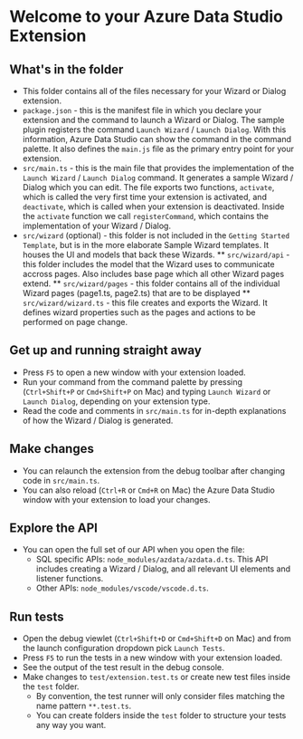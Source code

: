 # Welcome to your Azure Data Studio Extension

## What's in the folder
* This folder contains all of the files necessary for your Wizard or Dialog extension.
* `package.json` - this is the manifest file in which you declare your extension and the command to launch a Wizard or Dialog.
The sample plugin registers the command `Launch Wizard` / `Launch Dialog`. With this information, Azure Data Studio can show the command in the command palette. It also defines the `main.js` file as the primary entry point for your extension.
* `src/main.ts` - this is the main file that provides the implementation of the `Launch Wizard` / `Launch Dialog` command. It generates a sample Wizard / Dialog which you can edit.
The file exports two functions, `activate`, which is called the very first time your extension is
activated, and `deactivate`, which is called when your extension is deactivated. Inside the `activate` function we call `registerCommand`, which contains the implementation of your Wizard / Dialog.
* `src/wizard` (optional) - this folder is not included in the `Getting Started Template`, but is in the more elaborate Sample Wizard templates. It houses the UI and models that back these Wizards.
  ** `src/wizard/api` - this folder includes the model that the Wizard uses to communicate accross pages. Also includes base page which all other Wizard pages extend.
  ** `src/wizard/pages` - this folder contains all of the individual Wizard pages (page1.ts, page2.ts) that are to be displayed
  ** `src/wizard/wizard.ts` - this file creates and exports the Wizard. It defines wizard properties such as the pages and actions to be performed on page change.

## Get up and running straight away
* Press `F5` to open a new window with your extension loaded.
* Run your command from the command palette by pressing (`Ctrl+Shift+P` or `Cmd+Shift+P` on Mac) and typing `Launch Wizard` or `Launch Dialog`, depending on your extension type.
* Read the code and comments in `src/main.ts` for in-depth explanations of how the Wizard / Dialog is generated.

## Make changes
* You can relaunch the extension from the debug toolbar after changing code in `src/main.ts`.
* You can also reload (`Ctrl+R` or `Cmd+R` on Mac) the Azure Data Studio window with your extension to load your changes.

## Explore the API
* You can open the full set of our API when you open the file:
  * SQL specific APIs: `node_modules/azdata/azdata.d.ts`. This API includes creating a Wizard / Dialog, and all relevant UI elements and listener functions.
  * Other APIs: `node_modules/vscode/vscode.d.ts`.

## Run tests
* Open the debug viewlet (`Ctrl+Shift+D` or `Cmd+Shift+D` on Mac) and from the launch configuration dropdown pick `Launch Tests`.
* Press `F5` to run the tests in a new window with your extension loaded.
* See the output of the test result in the debug console.
* Make changes to `test/extension.test.ts` or create new test files inside the `test` folder.
    * By convention, the test runner will only consider files matching the name pattern `**.test.ts`.
    * You can create folders inside the `test` folder to structure your tests any way you want.
